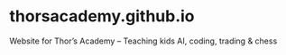# thorsacademy.github.io
Website for Thor’s Academy – Teaching kids AI, coding, trading &amp; chess
